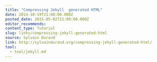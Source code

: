 ```yaml
---
title: "Compressing Jekyll  generated HTML"
date: 2014-10-19T21:08:00.000Z
posted_date: 2015-05-02T21:08:00.000Z
editor_recommends:
content_type: Tutorial
slug: links/compressing-jekyll-generated-html
source: Sylvain Durand
link: http://sylvaindurand.org/compressing-jekyll-generated-html/
tool:
  - tool/jekyll.md
---
```





